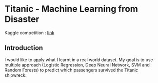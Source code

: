 # Titanic - Machine Learning from Disaster
Kaggle competition : [link](https://www.kaggle.com/competitions/titanic)

## Introduction
I would like to apply what I learnt in a real world dataset. 
My goal is to use multiple approach 
(Logistic Regression, Deep Neural Network, SVM and Random Forests) 
to predict which passengers survived the Titanic shipwreck.